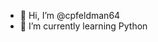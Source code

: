 - 👋 Hi, I’m @cpfeldman64
- 🌱 I’m currently learning Python


<!---
cpfeldman64/cpfeldman64 is a ✨ special ✨ repository because its `README.md` (this file) appears on your GitHub profile.
You can click the Preview link to take a look at your changes.
--->
